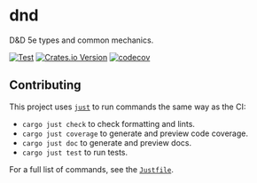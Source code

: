 # dnd

D&D 5e types and common mechanics.

[![Test](https://github.com/crates-lurey-io/dnd/actions/workflows/test.yml/badge.svg)](https://github.com/crates-lurey-io/dnd/actions/workflows/test.yml)
[![Crates.io Version](https://img.shields.io/crates/v/dnd)](https://crates.io/crates/dnd)
[![codecov](https://codecov.io/gh/crates-lurey-io/dnd/graph/badge.svg?token=Z3VUWA3WYY)](https://codecov.io/gh/crates-lurey-io/dnd)

## Contributing

This project uses [`just`][] to run commands the same way as the CI:

- `cargo just check` to check formatting and lints.
- `cargo just coverage` to generate and preview code coverage.
- `cargo just doc` to generate and preview docs.
- `cargo just test` to run tests.

[`just`]: https://crates.io/crates/just

For a full list of commands, see the [`Justfile`](./Justfile).
